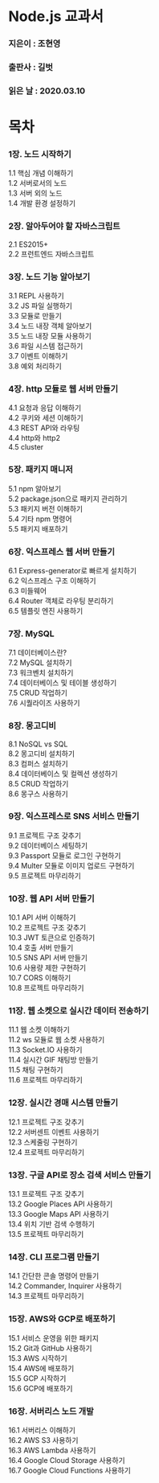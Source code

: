 # Node.js 교과서
### 지은이 : 조현영
### 출판사 : 길벗
### 읽은 날 : 2020.03.10

# 목차
### 1장. 노드 시작하기
1.1 핵심 개념 이해하기  
1.2 서버로서의 노드  
1.3 서버 외의 노드  
1.4 개발 환경 설정하기  

### 2장. 알아두어야 할 자바스크립트
2.1 ES2015+  
2.2 프런트엔드 자바스크립트  

### 3장. 노드 기능 알아보기
3.1 REPL 사용하기  
3.2 JS 파일 실행하기  
3.3 모듈로 만들기  
3.4 노드 내장 객체 알아보기  
3.5 노드 내장 모듈 사용하기  
3.6 파일 시스템 접근하기  
3.7 이벤트 이해하기  
3.8 예외 처리하기  

### 4장. http 모듈로 웹 서버 만들기
4.1 요청과 응답 이해하기  
4.2 쿠키와 세션 이해하기  
4.3 REST API와 라우팅  
4.4 http와 http2  
4.5 cluster  

### 5장. 패키지 매니저
5.1 npm 알아보기  
5.2 package.json으로 패키지 관리하기  
5.3 패키지 버전 이해하기  
5.4 기타 npm 명령어  
5.5 패키지 배포하기  

### 6장. 익스프레스 웹 서버 만들기
6.1 Express-generator로 빠르게 설치하기  
6.2 익스프레스 구조 이해하기  
6.3 미들웨어  
6.4 Router 객체로 라우팅 분리하기  
6.5 템플릿 엔진 사용하기  

### 7장. MySQL
7.1 데이터베이스란?  
7.2 MySQL 설치하기  
7.3 워크벤치 설치하기  
7.4 데이터베이스 및 테이블 생성하기  
7.5 CRUD 작업하기  
7.6 시퀄라이즈 사용하기  

### 8장. 몽고디비
8.1 NoSQL vs SQL  
8.2 몽고디비 설치하기  
8.3 컴퍼스 설치하기  
8.4 데이터베이스 및 컬렉션 생성하기  
8.5 CRUD 작업하기  
8.6 몽구스 사용하기  

### 9장. 익스프레스로 SNS 서비스 만들기
9.1 프로젝트 구조 갖추기  
9.2 데이터베이스 세팅하기  
9.3 Passport 모듈로 로그인 구현하기  
9.4 Multer 모듈로 이미지 업로드 구현하기  
9.5 프로젝트 마무리하기  

### 10장. 웹 API 서버 만들기
10.1 API 서버 이해하기  
10.2 프로젝트 구조 갖추기  
10.3 JWT 토큰으로 인증하기  
10.4 호출 서버 만들기  
10.5 SNS API 서버 만들기  
10.6 사용량 제한 구현하기  
10.7 CORS 이해하기  
10.8 프로젝트 마무리하기  

### 11장. 웹 소켓으로 실시간 데이터 전송하기
11.1 웹 소켓 이해하기  
11.2 ws 모듈로 웹 소켓 사용하기  
11.3 Socket.IO 사용하기  
11.4 실시간 GIF 채팅방 만들기  
11.5 채팅 구현하기  
11.6 프로젝트 마무리하기  

### 12장. 실시간 경매 시스템 만들기
12.1 프로젝트 구조 갖추기  
12.2 서버센트 이벤트 사용하기  
12.3 스케줄링 구현하기  
12.4 프로젝트 마무리하기  

### 13장. 구글 API로 장소 검색 서비스 만들기
13.1 프로젝트 구조 갖추기  
13.2 Google Places API 사용하기  
13.3 Google Maps API 사용하기  
13.4 위치 기반 검색 수행하기  
13.5 프로젝트 마무리하기  

### 14장. CLI 프로그램 만들기
14.1 간단한 콘솔 명령어 만들기  
14.2 Commander, Inquirer 사용하기  
14.3 프로젝트 마무리하기  

### 15장. AWS와 GCP로 배포하기
15.1 서비스 운영을 위한 패키지  
15.2 Git과 GitHub 사용하기  
15.3 AWS 시작하기  
15.4 AWS에 배포하기  
15.5 GCP 시작하기  
15.6 GCP에 배포하기  

### 16장. 서버리스 노드 개발
16.1 서버리스 이해하기  
16.2 AWS S3 사용하기  
16.3 AWS Lambda 사용하기  
16.4 Google Cloud Storage 사용하기  
16.7 Google Cloud Functions 사용하기  

